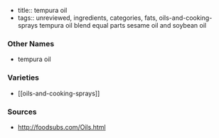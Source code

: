 - title:: tempura oil
- tags:: unreviewed, ingredients, categories, fats, oils-and-cooking-sprays
tempura oil blend equal parts sesame oil and soybean oil

### Other Names

* tempura oil

### Varieties

* [[oils-and-cooking-sprays]]

### Sources
* http://foodsubs.com/Oils.html
